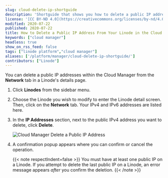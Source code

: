 ```yaml
---
slug: cloud-delete-ip-shortguide
description: 'Shortguide that shows you how to delete a public IP address from a Linode in the Cloud Manager.'
license: '[CC BY-ND 4.0](https://creativecommons.org/licenses/by-nd/4.0)'
modified: 2020-07-22
published: 2020-07-22
title: How to Delete a Public IP Address From Your Linode in the Cloud Manager
keywords: ["cloud manager"]
headless: true
show_on_rss_feed: false
tags: ["linode platform","cloud manager"]
aliases: ['/platform/manager/cloud-delete-ip-shortguide/']
contributors: ["Linode"]
---
```


You can delete a public IP addresses within the Cloud Manager from the **Network** tab in a Linode's details page.

1.  Click **Linodes** from the sidebar menu.

1.  Choose the Linode you wish to modify to enter the Linode detail screen. Then, click on the **Network** tab. Your IPv4 and IPv6 addresses are listed here.

1.  In the **IP Addresses** section, next to the public IPv4 address you want to delete, click **Delete**.

    ![Cloud Manager Delete a Public IP Address](classic-to-cloud-delete-an-ip.png "Cloud Manager Delete a Public IP Address")

1.  A confirmation popup appears where you can confirm or cancel the operation.

    {{< note respectIndent=false >}}
You must have at least one public IP on a Linode. If you attempt to delete the last public IP on a Linode, an error message appears *after* you confirm the deletion.
{{< /note >}}
